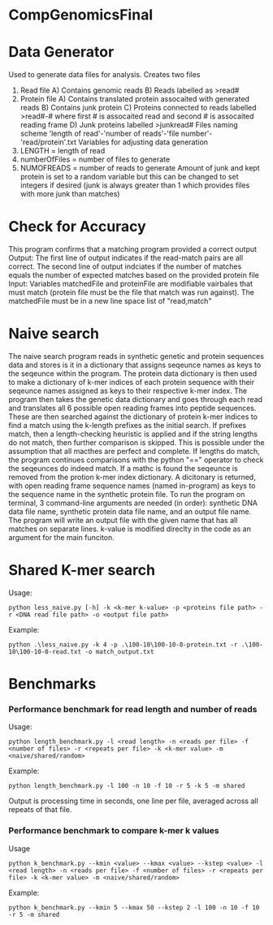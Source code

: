 # CompGenomicsFinal

# Data Generator
Used to generate data files for analysis. 
Creates two files
1) Read file 
   A) Contains genomic reads
   B) Reads labelled as >read#
2) Protein file
   A) Contains translated protein assocaited with generated reads
   B) Contains junk protein
   C) Proteins connected to reads labelled >read#-# where first # is assocaited read and second # is assocaited reading frame
   D) Junk proteins labelled >junkread#
Files naming scheme 'length of read'-'number of reads'-'file number'-'read/protein'.txt
Variables for adjusting data generation
1) LENGTH = length of read
2) numberOfFiles = number of files to generate
3) NUMOFREADS = number of reads to generate
Amount of junk and kept protein is set to a random variable but this can be changed to set integers if desired (junk is always greater than 1 which provides files with more junk than matches)


# Check for Accuracy
This program confirms that a matching program provided a correct output
Output: The first line of output indicates if the read-match pairs are all correct. The second line of output indciates if the number of matches equals the number of expected matches based on the provided protein file
Input: Variables matchedFile and proteinFile are modifiable vairbales that must match (protein file must be the file that match was run against). The matchedFile must be in a new line space list of "read,match"

# Naive search
The naive search program reads in synthetic genetic and protein sequences data and stores is it in a dictionary that assigns seqeunce names as keys to the seqeunce within the program. The protein data dictionary is then used to make a dictionary of k-mer indices of each protein sequence with their seqeunce names assigned as keys to their respective k-mer index. The program then takes the genetic data dictionary and goes through each read and translates all 6 possible open reading frames into peptide sequences. These are then searched against the dictionary of protein k-mer indices to find a match using the k-length prefixes as the initial search. If prefixes match, then a length-checking heuristic is applied and if the string lengths do not match, then further comparison is skipped. This is possible under the assumption that all macthes are perfect and complete. If lengths do match, the program continues comparisons with the python "==" operator to check the seqeunces do indeed match. If a mathc is found the seqeunce is removed from the protion k-mer index dictionary. A dicitonary is returned, with open reading frame sequence names (named in-program) as keys to the sequence name in the synthetic protein file. To run the program on terminal, 3 command-line arguments are needed (in order): synthetic DNA data file name, synthetic protein data file name, and an output file name. The program will write an output file with the given name that has all matches on separate lines. k-value is modified direclty in the code as an argument for the main funciton.

# Shared K-mer search

Usage:
```
python less_naive.py [-h] -k <k-mer k-value> -p <proteins file path> -r <DNA read file path> -o <output file path>
```
Example:
```
python .\less_naive.py -k 4 -p .\100-10\100-10-0-protein.txt -r .\100-10\100-10-0-read.txt -o match_output.txt
```

# Benchmarks

### Performance benchmark for read length and number of reads

Usage:
```
python length_benchmark.py -l <read length> -n <reads per file> -f <number of files> -r <repeats per file> -k <k-mer value> -m <naive/shared/random>
```
Example:
```
python length_benchmark.py -l 100 -n 10 -f 10 -r 5 -k 5 -m shared
```

Output is processing time in seconds, one line per file, averaged across all repeats of that file.

### Performance benchmark to compare k-mer k values

Usage
```
python k_benchmark.py --kmin <value> --kmax <value> --kstep <value> -l <read length> -n <reads per file> -f <number of files> -r <repeats per file> -k <k-mer value> -m <naive/shared/random>
```

Example:
```
python k_benchmark.py --kmin 5 --kmax 50 --kstep 2 -l 100 -n 10 -f 10 -r 5 -m shared
```
